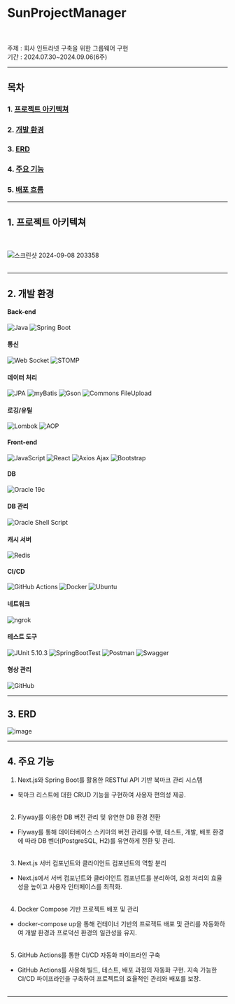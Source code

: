 # SunProjectManager <br><br>
주제 : 회사 인트라넷 구축을 위한 그룹웨어 구현 <br>
기간 : 2024.07.30~2024.09.06(6주)




----------------------

## 목차

### 1. [프로젝트 아키텍쳐](#1-프로젝트-아키텍쳐)
### 2. [개발 환경](#2-개발-환경)
### 3. [ERD](#3-ERD)
### 4. [주요 기능](#4-주요-기능)
### 5. [배포 흐름](#5-배포-흐름)




----------------------
## 1. 프로젝트 아키텍쳐
<br><br>
![스크린샷 2024-09-08 203358](https://github.com/user-attachments/assets/55a519a7-49d3-45c3-b325-c24f2496a492)
<br><br>

----------------------




## 2. 개발 환경


#### Back-end
![Java](https://img.shields.io/badge/Java-17-brightgreen?style=for-the-badge&logo=java&logoColor=white)
![Spring Boot](https://img.shields.io/badge/Spring%20Boot-3.2.8-brightgreen?style=for-the-badge&logo=springboot&logoColor=white)

#### 통신
![Web Socket](https://img.shields.io/badge/Web%20Socket-Enabled-blue?style=for-the-badge)
![STOMP](https://img.shields.io/badge/STOMP-Enabled-blue?style=for-the-badge)

#### 데이터 처리
![JPA](https://img.shields.io/badge/JPA-Enabled-yellow?style=for-the-badge)
![myBatis](https://img.shields.io/badge/myBatis-Enabled-blue?style=for-the-badge)
![Gson](https://img.shields.io/badge/Gson-Enabled-green?style=for-the-badge)
![Commons FileUpload](https://img.shields.io/badge/Commons%20FileUpload-Enabled-orange?style=for-the-badge)

#### 로깅/유틸
![Lombok](https://img.shields.io/badge/Lombok-Enabled-green?style=for-the-badge)
![AOP](https://img.shields.io/badge/AOP-Enabled-red?style=for-the-badge)


#### Front-end
![JavaScript](https://img.shields.io/badge/JavaScript-Enabled-yellow?style=for-the-badge)
![React](https://img.shields.io/badge/React-Enabled-blue?style=for-the-badge&logo=react)
![Axios Ajax](https://img.shields.io/badge/Axios%20Ajax-Enabled-lightblue?style=for-the-badge)
![Bootstrap](https://img.shields.io/badge/Bootstrap-Enabled-purple?style=for-the-badge)


#### DB
![Oracle 19c](https://img.shields.io/badge/Oracle%2019c-Enabled-red?style=for-the-badge)

#### DB 관리
![Oracle Shell Script](https://img.shields.io/badge/Oracle%20Shell%20Script-Enabled-orange?style=for-the-badge)

#### 캐시 서버
![Redis](https://img.shields.io/badge/Redis-Enabled-red?style=for-the-badge)


#### CI/CD
![GitHub Actions](https://img.shields.io/badge/GitHub%20Actions-Enabled-blue?style=for-the-badge&logo=githubactions&logoColor=white)
![Docker](https://img.shields.io/badge/Docker-Enabled-blue?style=for-the-badge&logo=docker&logoColor=white)
![Ubuntu](https://img.shields.io/badge/Ubuntu%2024.04%20LTS-Enabled-orange?style=for-the-badge&logo=ubuntu&logoColor=white)

#### 네트워크
![ngrok](https://img.shields.io/badge/ngrok-Enabled-blue?style=for-the-badge)


#### 테스트 도구
![JUnit 5.10.3](https://img.shields.io/badge/JUnit-5.10.3-red?style=for-the-badge)
![SpringBootTest](https://img.shields.io/badge/SpringBootTest-3.2.8-brightgreen?style=for-the-badge)
![Postman](https://img.shields.io/badge/Postman-Enabled-orange?style=for-the-badge&logo=postman&logoColor=white)
![Swagger](https://img.shields.io/badge/Swagger-Enabled-green?style=for-the-badge&logo=swagger&logoColor=white)


#### 형상 관리
![GitHub](https://img.shields.io/badge/GitHub-Enabled-black?style=for-the-badge&logo=github&logoColor=white)




----------------------

## 3. ERD

![image](https://github.com/user-attachments/assets/6d42da66-2e0a-4794-a86d-09cb2610b7a0)




----------------------

## 4. 주요 기능



1. Next.js와 Spring Boot를 활용한 RESTful API 기반 북마크 관리 시스템
  -  북마크 리스트에 대한 CRUD 기능을 구현하여 사용자 편의성 제공. <br><br>

2. Flyway를 이용한 DB 버전 관리 및 유연한 DB 환경 전환
  -  Flyway를 통해 데이터베이스 스키마의 버전 관리를 수행, 테스트, 개발, 배포 환경에 따라 DB 벤더(PostgreSQL, H2)를 유연하게 전환 및 관리.  <br><br>


3. Next.js 서버 컴포넌트와 클라이언트 컴포넌트의 역할 분리
  -  Next.js에서 서버 컴포넌트와 클라이언트 컴포넌트를 분리하여, 요청 처리의 효율성을 높이고 사용자 인터페이스를 최적화.  <br><br>


4. Docker Compose 기반 프로젝트 배포 및 관리
  -  docker-compose up을 통해 컨테이너 기반의 프로젝트 배포 및 관리를 자동화하여 개발 환경과 프로덕션 환경의 일관성을 유지.  <br><br>


5. GitHub Actions를 통한 CI/CD 자동화 파이프라인 구축
  -  GitHub Actions를 사용해 빌드, 테스트, 배포 과정의 자동화 구현. 지속 가능한 CI/CD 파이프라인을 구축하여 프로젝트의 효율적인 관리와 배포를 보장.  <br><br>

----------------------

